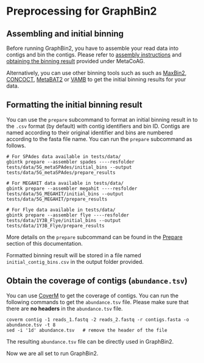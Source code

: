 # Preprocessing for GraphBin2

## Assembling and initial binning

Before running GraphBin2, you have to assemble your read data into contigs and bin the contigs. Please refer to [assembly instructions](https://gbintk.readthedocs.io/en/latest/metacoag_preprocess/) and [obtaining the binning result](https://gbintk.readthedocs.io/en/latest/metacoag_usage/) provided under MetaCoAG.

Alternatively, you can use other binning tools such as such as [MaxBin2](https://sourceforge.net/projects/maxbin2/), [CONCOCT](https://concoct.readthedocs.io/en/latest/), [MetaBAT2](https://bitbucket.org/berkeleylab/metabat) or [VAMB](https://github.com/RasmussenLab/vamb) to get the initial binning results for your data.

## Formatting the initial binning result

You can use the `prepare` subcommand to format an initial binning result in to the `.csv` format (by default) with contig identifiers and bin ID. Contigs are named according to their original identifier and bins are numbered according to the fasta file name. You can run the `prepare` subcommand as follows.

```shell
# For SPAdes data available in tests/data/
gbintk prepare --assembler spades ----resfolder tests/data/5G_metaSPAdes/initial_bins --output tests/data/5G_metaSPAdes/prepare_results

# For MEGAHIT data available in tests/data/
gbintk prepare --assembler megahit ----resfolder tests/data/5G_MEGAHIT/initial_bins --output tests/data/5G_MEGAHIT/prepare_results

# For Flye data available in tests/data/
gbintk prepare --assembler flye ----resfolder tests/data/1Y3B_Flye/initial_bins --output tests/data/1Y3B_Flye/prepare_results
```
More details on the `prepare` subcommand can be found in the [Prepare](https://gbintk.readthedocs.io/en/latest/prepare/) section of this documentation.

Formatted binning result will be stored in a file named `initial_contig_bins.csv` in the output folder provided.

## Obtain the coverage of contigs (`abundance.tsv`)

You can use [CoverM](https://github.com/wwood/CoverM) to get the coverage of contigs. You can run the following commands to get the `abundance.tsv` file. Please make sure that there are **no headers** in the `abundance.tsv` file.

```shell
coverm contig -1 reads_1.fastq -2 reads_2.fastq -r contigs.fasta -o abundance.tsv -t 8
sed -i '1d' abundance.tsv   # remove the header of the file
```

The resulting `abundance.tsv` file can be directly used in GraphBin2.

Now we are all set to run GraphBin2.